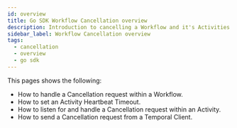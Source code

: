 ```yaml
---
id: overview
title: Go SDK Workflow Cancellation overview
description: Introduction to cancelling a Workflow and it's Activities
sidebar_label: Workflow Cancellation overview
tags:
  - cancellation
  - overview
  - go sdk
---
```


This pages shows the following:

- How to handle a Cancellation request within a Workflow.
- How to set an Activity Heartbeat Timeout.
- How to listen for and handle a Cancellation request within an Activity.
- How to send a Cancellation request from a Temporal Client.
